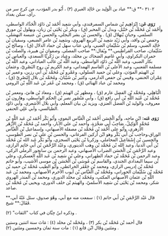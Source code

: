 ٣١٠٢ -** ق:** عباد بن الْوَلِيد بن خَالِد الغبري (٣) ، أَبُو بدر المؤدب، من كرخ سر من رأى، سكن بغداد.

**رَوَى عَن:** إِبْرَاهِيم بْن شماس السمرقندي، وأبي سَعِيد أَحْمَد بْن دَاوُد الْحَدَّاد الواسطي، وأَحْمَد بْن مُحَمَّد بْن حَنْبَل، وبدل بْن المحبر (ق) ، وبكر بْن يَحْيَى بْن زبان، وبهلول بْن مورق السلمي، وحبان بْنهلال (ق) . والحسن بْن بشر البجلي، والحسن بْن عنبسة النهشلي، وحفص بْن واقد، وأبي زَيْد سَعِيد بْن الربيع الهروي، وسَعِيد بْن عامر الضبعي، وسفيان بْن خَالِد الضبي، وسلم بْن سُلَيْمان الضبي، وأبي عتاب سهل بْن حماد الدلال (ق) ، وصالح بْن سُلَيْمان، صاحب القراطيس،** ويُقال:** صاحب المصلى. وصفوان بْن هبيرة، والصلت بْن حمران البكراوي، وأبي عَاصِم الضحاك بن مخلد، وعباد بن زَكَرِيَّا السعدي، والعباس بْن بكار الضبي، وعبد اللَّه بْن دَاوُد الواسطي، وعبد اللَّه بْن غالب العباداني، وعبد اللَّه بْن مسلمة القعنبي، وعبد الأعلى بْن القاسم الهمداني، وعبد الكريم بْن روح البَصْرِيّ، وعثمان بْن الهيثم المؤذن، وعلي بْن حميد السلولي، وعَمْرو بْن مُحَمَّد بْن أَبي رزين، وعمير بْن عِمْران الحنفي، وقيس بْن حفص الدارمي، وكثير بْن شَيْبَانَ، ومُحَمَّد بْن بلال البَصْرِيّ (ق) ، ومحمد بْن عباد الهنائي (ق) ، ومحمد بْن عُمَر بْن عَبد اللَّهِ بْن الرومي

الْبَاهِلِي، ومُحَمَّد بْن الفضل عارم (ق) ، ومطهر بْن الهيثم (ق) ، ومعاذ بْن هانئ، ومعمر بْن مُحَمَّد بْن عُبَيد اللَّهِ بْن أَبي رافع (ق) ، وأبي مَنْصُور نصر بْن الحكم الواسطي، وهارون بْن معروف، والوليد بْن الفضل العنزي، ويزيد بْن بيان المعلم، وأبي بلال الأشعري، وأبي دَاوُد الطيالسي، وأبي عَلِي الحنفي.

**رَوَى عَنه:** ابْن ماجه، وأَبُو الْحَسَن أَحْمَد بْن الْعَبَّاس البغوي، وأَبُو بَكْر أَحْمَد بْن عَبد اللَّهِ بْن مُحَمَّدٍ الْوَكِيلُ، صَاحِبُ أَبِي صَخْرَةٍ، وأحمد بْن علي الأبار، وأحمد بْن مُحَمَّد بْن الأَزْهَر الأزهري، وأَبُو على أَحْمَد بْن مُحَمَّد بْن مصقلة الأصبهاني، وإسماعيل بْن الْعَبَّاس الوراق،وحاجب بْن أَبي بَكْر وهو ابْن أركين الفرغاني، والحسن بْن علي بْن نصر الطوسي، والحسين بْن إِسْمَاعِيلَ المحاملي، وزكريا بْن يَحْيَى السجزي، وأَبُو بَكْر عَبد الله بْن مُحَمَّد بْن أَبي الدنيا، وعبد الله بْن مُحَمَّد بْن وهب الدينوري، وعَبْد الرَّحْمَنِ بْن أَبي حَاتِم الرازي، وعبد الرَّحْمَنِ بْن الْحَسَن الضراب الأصبهاني، وعبد الرحمن بن سانجور الرملي الركي، وعبد الرحمن بْن مُحَمَّد بْن حماد الطهراني، وعلي بْن سَعِيد بْن عَبد اللَّهِ العسكري، وعلي بْن سيما البغدادي الجندي، والقاسم بْن مُوسَى بْن الْحَسَن بْن موسى الأشيب، وأبو حاتم مُحَمَّد بْن إدريس الرازي، ومحمد بْن جَعْفَر الخرائطي، وأَبُو الطيب مُحَمَّد بْن حميد بْن مُحَمَّد بْن سُلَيْمان الحوراني، ومُحَمَّد بْن الْعَبَّاس بْن أيوب الأخرم الأصبهاني، ومحمد بْن عَبد اللَّهِ بْن عثمان الأصبهاني المكتب، ومُحَمَّد بْن مخلد الدوري، ومحمد بْن المنذر الهروي شكر، ومحمد بْن يَحْيَى بْن سَعِيد الأَسلميّ، والهيثم بْن خلف الدوري، ويحيى بْن مُحَمَّد بْن صاعد.

قال عَبْد الرَّحْمَنِ بْن أَبي حاتم (١) : سمعت منه مع أبي، وهُوَ صدوق، سئل عَنْهُ أبي،** فَقَالَ:** شيخ.

وذكره ابنُ حِبَّان في كتاب "الثقات" (٢) .

قال أحمد بْن مُحَمَّد بْن بكر (٣) ، ومُحَمَّد بْن مخلد (٤) : مَاتَ سنة اثنتين وستين ومئتين.وَقَال ابْن قانع (١) : مات سنة ثمان وخمسين ومئتين (٢) .